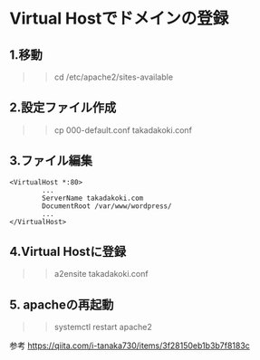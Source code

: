 # Virtual Hostでドメインの登録
## 1.移動
>>cd /etc/apache2/sites-available

## 2.設定ファイル作成
>>cp 000-default.conf takadakoki.conf

## 3.ファイル編集
```
<VirtualHost *:80>
        ...
        ServerName takadakoki.com
        DocumentRoot /var/www/wordpress/ 
        ...
</VirtualHost>
```

## 4.Virtual Hostに登録
>>a2ensite takadakoki.conf

## 5. apacheの再起動
>>systemctl restart apache2


参考
https://qiita.com/i-tanaka730/items/3f28150eb1b3b7f8183c
